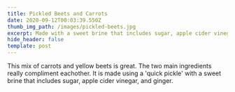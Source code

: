 ```yaml
---
title: Pickled Beets and Carrots
date: 2020-09-12T00:03:39.550Z
thumb_img_path: /images/pickled-beets.jpg
excerpt: Made with a sweet brine that includes sugar, apple cider vinegar, and ginger.
hide_header: false
template: post
---
```

This mix of carrots and yellow beets is great. The two main ingredients really compliment eachother. It is made using a 'quick pickle' with a sweet brine that includes sugar, apple cider vinegar, and ginger.